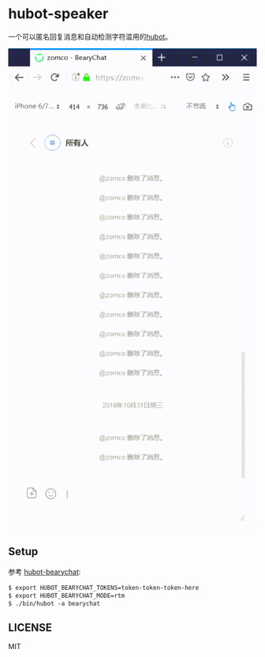 # hubot-speaker

一个可以匿名回复消息和自动检测字符滥用的[hubot](https://hubot.github.com/)。

![](resources/example.gif)

## Setup

参考 [hubot-bearychat](https://github.com/bearyinnovative/hubot-bearychat):

    $ export HUBOT_BEARYCHAT_TOKENS=token-token-token-here
    $ export HUBOT_BEARYCHAT_MODE=rtm
    $ ./bin/hubot -a bearychat

## LICENSE

MIT